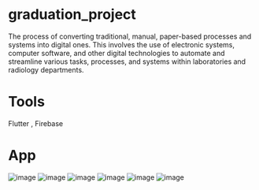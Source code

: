# graduation_project

The process of converting traditional, manual, paper-based processes and systems into digital ones. This involves the use of electronic systems, computer software, and other digital technologies to automate and streamline various tasks, processes, and systems within laboratories and radiology departments.

# Tools

Flutter , Firebase

# App
![image](https://github.com/RehamAbdelmonem/digit_app/assets/144965308/25d10de1-833f-457b-b729-0a5b045c3561)
![image](https://github.com/RehamAbdelmonem/digit_app/assets/144965308/2c1439ba-7afb-4479-96d2-169722557d44)
![image](https://github.com/RehamAbdelmonem/digit_app/assets/144965308/6e8a3352-525c-486c-8d9d-92ea9860c48e)
![image](https://github.com/RehamAbdelmonem/digit_app/assets/144965308/fdf8ffd7-5c04-450f-850c-d4d7ec4516ed)
![image](https://github.com/RehamAbdelmonem/digit_app/assets/144965308/9b63216e-27b1-47d7-887c-8fb8615deb46)
![image](https://github.com/RehamAbdelmonem/digit_app/assets/144965308/0467b1f8-1ae0-4772-8c6f-a051744c8b35)
